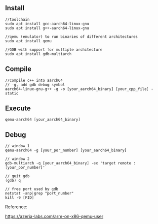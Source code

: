 ## Install 
```
//toolchain
sudo apt install gcc-aarch64-linux-gnu
sudo apt install g++-aarch64-linux-gnu

//qemu (emulator) to run binaries of different architectures
sudo apt install qemu

//GDB with support for multiple architecture 
sudo apt install gdb-multiarch
```
## Compile
```
//compile c++ into aarch64
// -g, add gdb debug symbol
aarch64-linux-gnu-g++ -g -o [your_aarch64_binary] [your_cpp_file] -static
```

## Execute
```
qemu-aarch64 [your_aarch64_binary]
```

## Debug
```
// window 1
qemu-aarch64 -g [your_por_number] [your_aarch64_binary]

// window 2
gdb-multiarch -q [your_aarch64_binary] -ex 'target remote :[your_por_number]'
```

```
// quit gdb
(gdb) q
```

```
// free port used by gdb
netstat -anp|grep "port_number"
kill -9 [PID]
```

Reference:

https://azeria-labs.com/arm-on-x86-qemu-user
